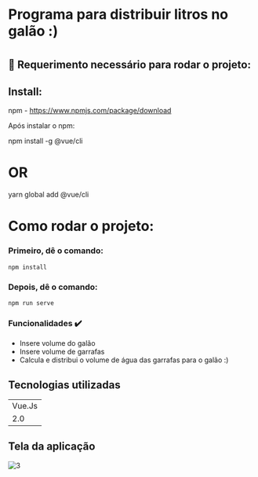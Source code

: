 
<h1> Programa para distribuir litros no galão :) <h1>

## 📌 Requerimento necessário para rodar o projeto:

## Install:

npm - https://www.npmjs.com/package/download

Após instalar o npm: 

npm install -g @vue/cli
# OR
yarn global add @vue/cli

# Como rodar o projeto:

### Primeiro, dê o comando:
```
npm install
```

### Depois, dê o comando:
```
npm run serve
```

 ### Funcionalidades ✔️
  

+ Insere volume do galão
+ Insere volume de garrafas
+ Calcula e distribui o volume de água das garrafas para o galão :)

 ## Tecnologias utilizadas

 <table>
 <tr> 
     <td>Vue.Js</td>

 </tr>
     
 <tr>
     <td>2.0</td>

 </tr>
</table>
    

## Tela da aplicação 

![3](https://user-images.githubusercontent.com/54418295/167645203-5b9f3006-5303-425e-9ab6-aafe59579419.png)



